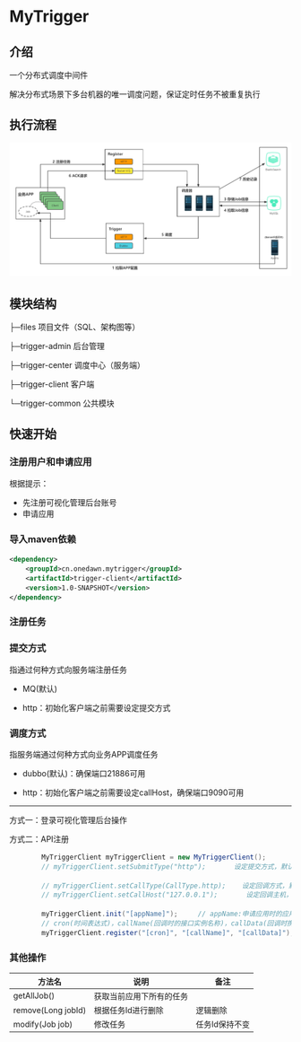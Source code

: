 # MyTrigger

## 介绍
一个分布式调度中间件

解决分布式场景下多台机器的唯一调度问题，保证定时任务不被重复执行

## 执行流程

![](./files/架构.png)


## 模块结构

├─files 项目文件（SQL、架构图等） 

├─trigger-admin 后台管理 

├─trigger-center 调度中心（服务端） 

├─trigger-client 客户端 

└─trigger-common 公共模块 

## 快速开始


### 注册用户和申请应用

根据提示：

- 先注册可视化管理后台账号
- 申请应用

### 导入maven依赖

```xml
<dependency>
    <groupId>cn.onedawn.mytrigger</groupId>
    <artifactId>trigger-client</artifactId>
    <version>1.0-SNAPSHOT</version>
</dependency>
```

### 注册任务

### 提交方式

指通过何种方式向服务端注册任务

- MQ(默认)

- http：初始化客户端之前需要设定提交方式

### 调度方式

指服务端通过何种方式向业务APP调度任务

- dubbo(默认)：确保端口21886可用

- http：初始化客户端之前需要设定callHost，确保端口9090可用

-------

方式一：登录可视化管理后台操作


方式二：API注册

```java
        MyTriggerClient myTriggerClient = new MyTriggerClient();
        // myTriggerClient.setSubmitType("http");       设定提交方式，默认MQ

        // myTriggerClient.setCallType(CallType.http);    设定回调方式，默认Dubbo
        // myTriggerClient.setCallHost("127.0.0.1");       设定回调主机，设置了回调方式为http必须进行此设定
       
        myTriggerClient.init("[appName]");     // appName:申请应用时的应用名
		// cron(时间表达式)，callName(回调时的接口实例名称)，callData(回调时携带的数据)
        myTriggerClient.register("[cron]", "[callName]", "[callData]");

```

### 其他操作

| 方法名 | 说明 | 备注 |
|---|----|----|
| getAllJob() | 获取当前应用下所有的任务 |  |
| remove(Long jobId) | 根据任务Id进行删除 | 逻辑删除 |
| modify(Job job) | 修改任务 | 任务Id保持不变 |